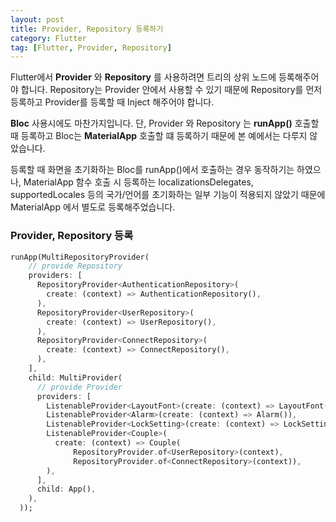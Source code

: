 ```yaml
---
layout: post
title: Provider, Repository 등록하기
category: Flutter
tag: [Flutter, Provider, Repository]
---
```


Flutter에서 **Provider** 와 **Repository** 를 사용하려면 트리의 상위 노드에 등록해주어야 합니다. Repository는 Provider 안에서 사용할 수 있기 때문에 Repository를 먼저 등록하고 Provider를 등록할 때 Inject 해주어야 합니다. 

**Bloc** 사용시에도 마찬가지입니다. 단, Provider 와 Repository 는 **runApp()** 호출할 때 등록하고 Bloc는 **MaterialApp** 호출할 떄 등록하기 때문에 본 예에서는 다루지 않았습니다.

<div class="message">
등록할 때 화면을 초기화하는 Bloc를 runApp()에서 호출하는 경우 동작하기는 하였으나, MaterialApp 함수 호출 시 등록하는 localizationsDelegates, supportedLocales 등의 국가/언어를 초기화하는 일부 기능이 적용되지 않았기 때문에 MaterialApp 에서 별도로 등록해주었습니다.
</div>


### Provider, Repository 등록
~~~dart
runApp(MultiRepositoryProvider(
    // provide Repository
    providers: [
      RepositoryProvider<AuthenticationRepository>(
        create: (context) => AuthenticationRepository(),
      ),
      RepositoryProvider<UserRepository>(
        create: (context) => UserRepository(),
      ),
      RepositoryProvider<ConnectRepository>(
        create: (context) => ConnectRepository(),
      ),
    ],
    child: MultiProvider(
      // provide Provider
      providers: [
        ListenableProvider<LayoutFont>(create: (context) => LayoutFont()),
        ListenableProvider<Alarm>(create: (context) => Alarm()),
        ListenableProvider<LockSetting>(create: (context) => LockSetting()),
        ListenableProvider<Couple>(
          create: (context) => Couple(
              RepositoryProvider.of<UserRepository>(context),
              RepositoryProvider.of<ConnectRepository>(context)),
        ),
      ],
      child: App(),
    ),
  ));
~~~